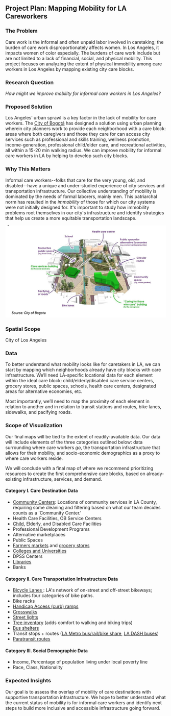 ## Project Plan: Mapping Mobility for LA Careworkers

### The Problem
Care work is the informal and often unpaid labor involved in caretaking; the burden of care work disproportionately affects women. In Los Angeles, it impacts women of color especially. The burdens of care work include but are not limited to a lack of financial, social, and physical mobility. This project focuses on analyzing the extent of physical immobility among care workers in Los Angeles by mapping existing city care blocks.

### Research Question
*How might we improve mobility for informal care workers in Los Angeles?*

### Proposed Solution
Los Angeles’ urban sprawl is a key factor in the lack of mobility for care workers. The <a href="https://www.brookings.edu/wp-content/uploads/2021/12/City-playbook_Bogota.pdf">City of Bogotá</a> has designed a solution using urban planning wherein city planners work to provide each neighborhood with a care block: areas where both caregivers and those they care for can access city services such as professional and skills training, wellness promotion, income-generation, professional child/elder care, and recreational activities, all within a 15-20 min walking radius. We can improve mobility for informal care workers in LA by helping to develop such city blocks.

### Why This Matters
Informal care workers--folks that care for the very young, old, and disabled--have a unique and under-studied experience of city services and transportation infrastructure. Our collective understanding of mobility is dominated by the needs of formal laborers, mainly men. This patriarchal norm has resulted in the *immobility* of those for which our city systems were not initially designed for. It's important to study how immobility problems root themselves in our city's infrastructure and identify strategies that help us create a more equitable transportation landscape.

![bogota-care-block](/images/bogota-care-block.png)

### Spatial Scope
City of Los Angeles

### Data
To better understand what mobility looks like for caretakers in LA, we can start by mapping which neighborhoods already have city blocks with care infrastructure. We’ll need LA-specific locational data for each element within the ideal care block: child/elderly/disabled care service centers, grocery stores, public spaces, schools, health care centers, designated areas for alternative economies, etc.

Most importantly, we’ll need to map the proximity of each element in relation to another and in relation to transit stations and routes, bike lanes, sidewalks, and pacifying roads.

### Scope of Visualization
Our final maps will be tied to the extent of readily-available data. Our data will include elements of the three categories outlined below: data surrounding where care workers *go*, the transportation infrastructure that allows for their mobility, and socio-economic demographics as a proxy to where care workers reside.

We will conclude with a final map of where we recommend prioritizing resources to create the first comprehensive care blocks, based on already-existing infrastructure, services, and demand.

#### Category I. Care Destination Data
* <a href="https://geohub.lacity.org/datasets/lacounty::community-services/about">Community Centers</a>: Locations of community services in LA County, requiring some cleaning and filtering based on what our team decides counts as a 'Community Center.'
* Health Care Facilities, OB Service Centers
* [Child](https://geohub.lacity.org/datasets/012f6981e8054e75934ed5b54b632244/about), Elderly, and Disabled Care Facilities
* Professional Development Programs
* Alternative marketplaces
* Public Spaces
* [Farmers markets](https://geohub.lacity.org/datasets/lahub::farmers-markets-in-los-angeles/explore?location=34.760555%2C-117.203311%2C9.50) and [grocery stores](https://data.lacity.org/Administration-Finance/Grocery-Stores/g986-7yf9)
* [Colleges and Universities](https://geohub.lacity.org/datasets/lacounty::colleges-and-universities/explore?location=33.794222%2C-118.295000%2C9.00)
* DPSS Centers
* [Libraries](https://geohub.lacity.org/datasets/lahub::farmers-markets-in-los-angeles/explore?location=34.760555%2C-117.203311%2C9.50)
* Banks

#### Category II. Care Transportation Infrastructure Data
* <a href="https://geohub.lacity.org/datasets/ladot::city-of-los-angeles-bikeways-1/about">Bicycle Lanes </a>: LA's network of on-street and off-street bikeways; includes four categories of bike paths.
* Bike racks
* [Handicap Access (curb) ramps](https://geohub.lacity.org/datasets/access-ramps/explore?location=33.881476%2C-118.302421%2C11.18)
* [Crosswalks](https://geohub.lacity.org/datasets/crosswalks/explore?location=34.009245%2C-118.406230%2C9.00)
* [Street lights](https://geohub.lacity.org/datasets/street-lights/explore?location=34.073719%2C-118.421066%2C10.37)
* [Tree inventory](https://losangelesca.treekeepersoftware.com/index.cfm?deviceWidth=1536) (adds comfort to walking and biking trips)
* [Bus shelters](https://geohub.lacity.org/datasets/lahub::city-furniture/explore?location=34.019280%2C-118.376623%2C11.81)
* Transit stops + routes ([LA Metro bus/rail/bike share](https://developer.metro.net/gis-data/), [LA DASH buses](https://geohub.lacity.org/datasets/lahub::community-dash-routes/explore?location=34.022069%2C-118.505558%2C11.12))
* [Paratransit routes](https://pw.lacounty.gov/transit/DAR.aspx)

#### Category III. Social Demographic Data
* Income, Percentage of population living under local poverty line
* Race, Class, Nationality

### Expected Insights
Our goal is to assess the overlap of mobility of care destinations with supportive transportation infrastructure. We hope to better understand what the current status of mobility is for informal care workers and identify next steps to build more inclusive and accessible infrastructure going forward.
